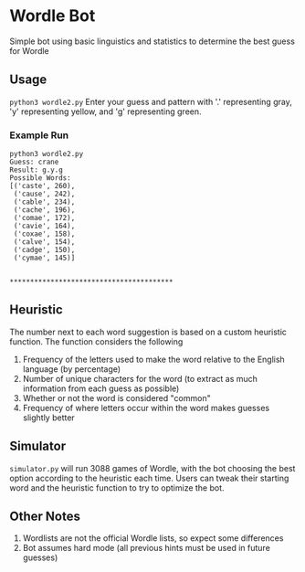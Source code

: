 # Wordle Bot
Simple bot using basic linguistics and statistics to determine the best guess for Wordle

## Usage
`python3 wordle2.py`
Enter your guess and pattern with '.' representing gray, 'y' representing yellow, and 'g' representing green.

### Example Run
```
python3 wordle2.py
Guess: crane
Result: g.y.g
Possible Words:
[('caste', 260),
 ('cause', 242),
 ('cable', 234),
 ('cache', 196),
 ('comae', 172),
 ('cavie', 164),
 ('coxae', 158),
 ('calve', 154),
 ('cadge', 150),
 ('cymae', 145)]


****************************************
```

## Heuristic
The number next to each word suggestion is based on a custom heuristic function. The function considers the following
1. Frequency of the letters used to make the word relative to the English language (by percentage)
1. Number of unique characters for the word (to extract as much information from each guess as possible)
1. Whether or not the word is considered "common"
1. Frequency of where letters occur within the word makes guesses slightly better

## Simulator
`simulator.py` will run 3088 games of Wordle, with the bot choosing the best option according to the heuristic each time.
Users can tweak their starting word and the heuristic function to try to optimize the bot.

## Other Notes
1. Wordlists are not the official Wordle lists, so expect some differences
1. Bot assumes hard mode (all previous hints must be used in future guesses)
